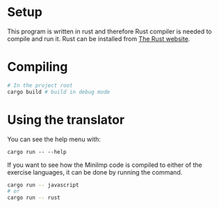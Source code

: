 # Setup
This program is written in rust and therefore Rust compiler is needed to compile and run it. Rust can be installed from [The Rust website](https://www.rust-lang.org/tools/install).

# Compiling
```bash
# In the project root
cargo build # build in debug mode
```

# Using the translator
You can see the help menu with:
```
cargo run -- --help
```
If you want to see how the MiniImp code is compiled to either of the exercise languages, it can be done by running the command.
```bash
cargo run -- javascript
# or
cargo run -- rust
``` 
